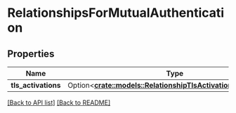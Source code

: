 # RelationshipsForMutualAuthentication

## Properties

Name | Type | Description | Notes
------------ | ------------- | ------------- | -------------
**tls_activations** | Option<[**crate::models::RelationshipTlsActivationTlsActivation**](RelationshipTlsActivationTlsActivation.md)> |  | 

[[Back to API list]](../README.md#documentation-for-api-endpoints) [[Back to README]](../README.md)


